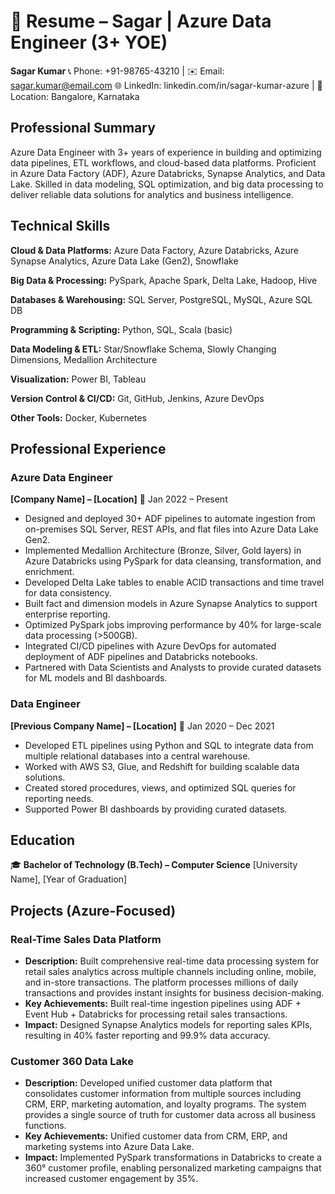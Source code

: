# 📄 Resume – Sagar | Azure Data Engineer (3+ YOE)

**Sagar Kumar**
📞 Phone: +91-98765-43210 | ✉️ Email: sagar.kumar@email.com
🌐 LinkedIn: linkedin.com/in/sagar-kumar-azure | 📍 Location: Bangalore, Karnataka

## Professional Summary

Azure Data Engineer with 3+ years of experience in building and optimizing data pipelines, ETL workflows, and cloud-based data platforms. Proficient in Azure Data Factory (ADF), Azure Databricks, Synapse Analytics, and Data Lake. Skilled in data modeling, SQL optimization, and big data processing to deliver reliable data solutions for analytics and business intelligence.

## Technical Skills

**Cloud & Data Platforms:** Azure Data Factory, Azure Databricks, Azure Synapse Analytics, Azure Data Lake (Gen2), Snowflake

**Big Data & Processing:** PySpark, Apache Spark, Delta Lake, Hadoop, Hive

**Databases & Warehousing:** SQL Server, PostgreSQL, MySQL, Azure SQL DB

**Programming & Scripting:** Python, SQL, Scala (basic)

**Data Modeling & ETL:** Star/Snowflake Schema, Slowly Changing Dimensions, Medallion Architecture

**Visualization:** Power BI, Tableau

**Version Control & CI/CD:** Git, GitHub, Jenkins, Azure DevOps

**Other Tools:** Docker, Kubernetes

## Professional Experience

### Azure Data Engineer
**[Company Name] – [Location]**
📅 Jan 2022 – Present

- Designed and deployed 30+ ADF pipelines to automate ingestion from on-premises SQL Server, REST APIs, and flat files into Azure Data Lake Gen2.
- Implemented Medallion Architecture (Bronze, Silver, Gold layers) in Azure Databricks using PySpark for data cleansing, transformation, and enrichment.
- Developed Delta Lake tables to enable ACID transactions and time travel for data consistency.
- Built fact and dimension models in Azure Synapse Analytics to support enterprise reporting.
- Optimized PySpark jobs improving performance by 40% for large-scale data processing (>500GB).
- Integrated CI/CD pipelines with Azure DevOps for automated deployment of ADF pipelines and Databricks notebooks.
- Partnered with Data Scientists and Analysts to provide curated datasets for ML models and BI dashboards.

### Data Engineer
**[Previous Company Name] – [Location]**
📅 Jan 2020 – Dec 2021

- Developed ETL pipelines using Python and SQL to integrate data from multiple relational databases into a central warehouse.
- Worked with AWS S3, Glue, and Redshift for building scalable data solutions.
- Created stored procedures, views, and optimized SQL queries for reporting needs.
- Supported Power BI dashboards by providing curated datasets.

## Education

🎓 **Bachelor of Technology (B.Tech) – Computer Science**
[University Name], [Year of Graduation]

## Projects (Azure-Focused)

### Real-Time Sales Data Platform
- **Description:** Built comprehensive real-time data processing system for retail sales analytics across multiple channels including online, mobile, and in-store transactions. The platform processes millions of daily transactions and provides instant insights for business decision-making.
- **Key Achievements:** Built real-time ingestion pipelines using ADF + Event Hub + Databricks for processing retail sales transactions.
- **Impact:** Designed Synapse Analytics models for reporting sales KPIs, resulting in 40% faster reporting and 99.9% data accuracy.

### Customer 360 Data Lake
- **Description:** Developed unified customer data platform that consolidates customer information from multiple sources including CRM, ERP, marketing automation, and loyalty programs. The system provides a single source of truth for customer data across all business functions.
- **Key Achievements:** Unified customer data from CRM, ERP, and marketing systems into Azure Data Lake.
- **Impact:** Implemented PySpark transformations in Databricks to create a 360° customer profile, enabling personalized marketing campaigns that increased customer engagement by 35%.
